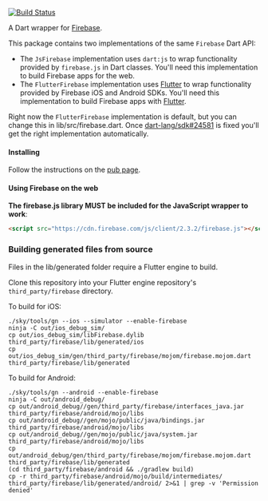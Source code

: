[![Build Status](https://travis-ci.org/firebase/firebase-dart.svg?branch=master)](https://travis-ci.org/firebase/firebase-dart)

A Dart wrapper for [Firebase](https://www.firebase.com).

This package contains two implementations of the same ```Firebase``` Dart API:
* The ```JsFirebase``` implementation uses `dart:js` to wrap functionality provided by `firebase.js`
in Dart classes. You'll need this implementation to build Firebase apps for the web.
* The ```FlutterFirebase``` implementation uses [Flutter](https://github.com/domokit/mojo) to wrap functionality provided by Firebase iOS and Android SDKs. You'll need this implementation to build Firebase apps with [Flutter](http:/flutter.io).

Right now the ```FlutterFirebase``` implementation is default, but you can change this in lib/src/firebase.dart. Once [dart-lang/sdk#24581](https://github.com/dart-lang/sdk/issues/24581) is fixed you'll get the right implementation automatically.

#### Installing

Follow the instructions on the [pub page](http://pub.dartlang.org/packages/firebase#installing).

#### Using Firebase on the web

**The firebase.js library MUST be included for the JavaScript wrapper to work**:

```html
<script src="https://cdn.firebase.com/js/client/2.3.2/firebase.js"></script>
```

### Building generated files from source

Files in the lib/generated folder require a Flutter engine to build.

Clone this repository into your Flutter engine repository's ```third_party/firebase``` directory.

To build for iOS:
```
./sky/tools/gn --ios --simulator --enable-firebase
ninja -C out/ios_debug_sim/
cp out/ios_debug_sim/libFirebase.dylib third_party/firebase/lib/generated/ios
cp out/ios_debug_sim/gen/third_party/firebase/mojom/firebase.mojom.dart third_party/firebase/lib/generated
```

To build for Android:
```
./sky/tools/gn --android --enable-firebase
ninja -C out/android_debug/
cp out/android_debug//gen/third_party/firebase/interfaces_java.jar third_party/firebase/android/mojo/libs
cp out/android_debug//gen/mojo/public/java/bindings.jar third_party/firebase/android/mojo/libs
cp out/android_debug//gen/mojo/public/java/system.jar third_party/firebase/android/mojo/libs
cp out/android_debug/gen/third_party/firebase/mojom/firebase.mojom.dart third_party/firebase/lib/generated
(cd third_party/firebase/android && ./gradlew build)
cp -r third_party/firebase/android/mojo/build/intermediates/ third_party/firebase/lib/generated/android/ 2>&1 | grep -v 'Permission denied'
```

